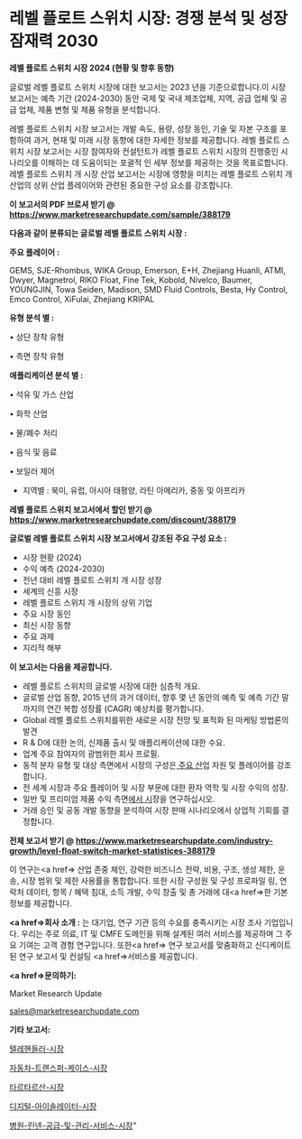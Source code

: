 # 레벨 플로트 스위치 시장: 경쟁 분석 및 성장 잠재력 2030

<strong>레벨 플로트 스위치 시장 2024 (현황 및 향후 동향)</strong>

글로벌 레벨 플로트 스위치 시장에 대한 보고서는 2023 년을 기준으로합니다.이 시장 보고서는 예측 기간 (2024-2030) 동안 국제 및 국내 제조업체, 지역, 공급 업체 및 공급 업체, 제품 변형 및 제품 유형을 분석합니다.

레벨 플로트 스위치 시장 보고서는 개발 속도, 용량, 성장 동인, 기술 및 자본 구조를 포함하여 과거, 현재 및 미래 시장 동향에 대한 자세한 정보를 제공합니다. 레벨 플로트 스위치 시장 보고서는 시장 참여자와 컨설턴트가 레벨 플로트 스위치 시장의 진행중인 시나리오를 이해하는 데 도움이되는 포괄적 인 세부 정보를 제공하는 것을 목표로합니다. 레벨 플로트 스위치 개 시장 산업 보고서는 시장에 영향을 미치는 레벨 플로트 스위치 개 산업의 상위 산업 플레이어와 관련된 중요한 구성 요소를 강조합니다.



<strong>이 보고서의 PDF 브로셔 받기 @ <a href=https://www.marketresearchupdate.com/sample/388179>https://www.marketresearchupdate.com/sample/388179</a></strong>



<strong>다음과 같이 분류되는 글로벌 레벨 플로트 스위치 시장 :</strong>



<strong>주요 플레이어 :</strong>

GEMS, SJE-Rhombus, WIKA Group, Emerson, E+H, Zhejiang Huanli, ATMI, Dwyer, Magnetrol, RIKO Float, Fine Tek, Kobold, Nivelco, Baumer, YOUNGJIN, Towa Seiden, Madison, SMD Fluid Controls, Besta, Hy Control, Emco Control, XiFulai, Zhejiang KRIPAL



<strong>유형 분석 별 :</strong>

• 상단 장착 유형

• 측면 장착 유형



<strong>애플리케이션 분석 별 :</strong>

• 석유 및 가스 산업

• 화학 산업

• 물/폐수 처리

• 음식 및 음료

• 보일러 제어

<ul>
  <li>지역별 : 북미, 유럽, 아시아 태평양, 라틴 아메리카, 중동 및 아프리카</li>
</ul>


<strong>레벨 플로트 스위치 보고서에서 할인 받기 @ <a href=https://www.marketresearchupdate.com/discount/388179>https://www.marketresearchupdate.com/discount/388179</a></strong>



<strong>글로벌 레벨 플로트 스위치 시장 보고서에서 강조된 주요 구성 요소 :</strong>
<ul>
  <li>시장 현황 (2024)</li>
  <li>수익 예측 (2024-2030)</li>
  <li>전년 대비 레벨 플로트 스위치 개 시장 성장</li>
  <li>세계의 신흥 시장</li>
  <li>레벨 플로트 스위치 개 시장의 상위 기업</li>
  <li>주요 시장 동인</li>
  <li>최신 시장 동향</li>
  <li>주요 과제</li>
  <li>지리적 해부</li>
</ul>


<strong>이 보고서는 다음을 제공합니다.</strong>
<ul>
  <li>레벨 플로트 스위치의 글로벌 시장에 대한 심층적 개요.</li>
  <li>글로벌 산업 동향, 2015 년의 과거 데이터, 향후 몇 년 동안의 예측 및 예측 기간 말까지의 연간 복합 성장률 (CAGR) 예상치를 평가합니다.</li>
  <li>Global 레벨 플로트 스위치를위한 새로운 시장 전망 및 표적화 된 마케팅 방법론의 발견</li>
  <li>R &amp; D에 대한 논의, 신제품 출시 및 애플리케이션에 대한 수요.</li>
  <li>업계 주요 참여자의 광범위한 회사 프로필.</li>
  <li>동적 분자 유형 및 대상 측면에서 시장의 구성은<a href=> 주요 산</a>업 자원 및 플레이어를 강조합니다.</li>
  <li>전 세계 시장과 주요 플레이어 및 시장 부문에 대한 환자 역학 및 시장 수익의 성장.</li>
  <li>일반 및 프리미엄 제품 수익 측면<a href=>에서 시</a>장을 연구하십시오.</li>
  <li>거래 승인 및 공동 개발 동향을 분석하여 시장 판매 시나리오에서 상업적 기회를 결정합니다.</li>
</ul>



<strong>전체 보고서 받기 @ <a href=https://www.marketresearchupdate.com/industry-growth/level-float-switch-market-statistices-388179>https://www.marketresearchupdate.com/industry-growth/level-float-switch-market-statistices-388179</a></strong>

이 연구는<a href=> 산업 존중</a> 체인, 강력한 비즈니스 전략, 비용, 구조, 생성 제한, 운송, 시장 범위 및 제한 사용률을 통합합니다. 또한 시장 구성원 및 구성 프로파일 링, 연락처 데이터, 항목 / 혜택 침대, 소득 개발, 수익 창출 및 총 거래에 대<a href=>한 기본 </a>정보를 제공합니다.



<strong><a href=>회사 소</a>개 :</strong>
는 대기업, 연구 기관 등의 수요를 충족시키는 시장 조사 기업입니다. 우리는 주로 의료, IT 및 CMFE 도메인을 위해 설계된 여러 서비스를 제공하며 그 주요 기여는 고객 경험 연구입니다. 또한<a href=> 연구 보</a>고서를 맞춤화하고 신디케이트 된 연구 보고서 및 컨설팅 <a href=>서비스</a>를 제공합니다.



<strong><a href=>문의하기:</a></strong>

Market Research Update

sales@marketresearchupdate.com



<strong>기타 보고서:</strong>

<a href=https://www.linkedin.com/pulse/텔레핸들러-시장-경쟁-분석-및-성장-잠재력-2029-consumer-connection-chronicles-24-/>텔레핸들러-시장</a>

<a href=https://www.linkedin.com/pulse/자동차-트랜스퍼-케이스-시장-세분화-연구-및-목표-고객2029년-bezrf/>자동차-트랜스퍼-케이스-시장</a>

<a href=https://www.linkedin.com/pulse/타르타르산-시장-경쟁-분석-및-성장-잠재력-2029-trend-tracking-tips-360-analysis-le8bf/>타르타르산-시장</a>

<a href=https://www.linkedin.com/pulse/디지털-아이솔레이터-시장-동향-및-성장-전망-survey-spotlight-pro-24-analysis-bdasf/>디지털-아이솔레이터-시장</a>

<a href=https://www.linkedin.com/pulse/병원-린넨-공급-및-관리-서비스-시장-규모-성장-2023-trend-tracking-tips-360-analysis-b2sdf/>병원-린넨-공급-및-관리-서비스-시장</a>"
